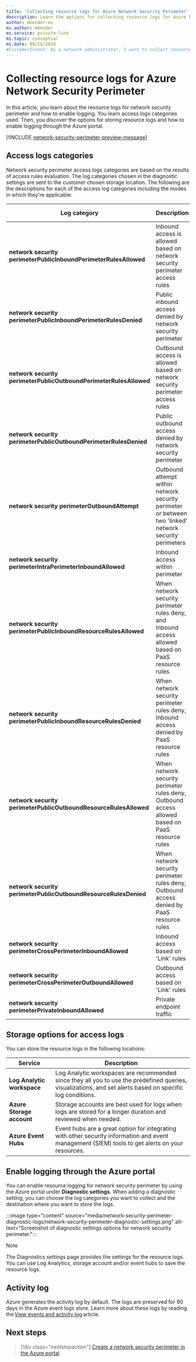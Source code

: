 ```yaml
---
title: 'Collecting resource logs for Azure Network Security Perimeter'
description: Learn the options for collecting resource logs for Azure Network Security Perimeter and how to enable logging through the Azure portal.
author: mbender-ms
ms.author: mbender
ms.service: private-link
ms.topic: conceptual
ms.date: 09/16/2024
#CustomerIntent: As a network administrator, I want to collect resource logging for Azure Network Security Perimeter, so that I can monitor and analyze the network traffic to and from my resources.
---
```


# Collecting resource logs for Azure Network Security Perimeter

In this article, you learn about the resource logs for network security perimeter and how to enable logging. You learn access logs categories used. Then, you discover the options for storing resource logs and how to enable logging through the Azure portal.

[!INCLUDE [network-security-perimeter-preview-message](../../includes/network-security-perimeter-preview-message.md)]

## Access logs categories

Network security perimeter access logs categories are based on the results of access rules evaluation. The log categories chosen in the diagnostic settings are sent to the customer chosen storage location. The following are the descriptions for each of the access log categories including the modes in which they're applicable:

| **Log category** | **Description** | **Applicable to Modes** |
| --- | --- | --- |
| **network security perimeterPublicInboundPerimeterRulesAllowed** | Inbound access is allowed based on network security perimeter access rules | Learning/Enforced |
| **network security perimeterPublicInboundPerimeterRulesDenied** | Public inbound access denied by network security perimeter | Enforced |
| **network security perimeterPublicOutboundPerimeterRulesAllowed** | Outbound access is allowed based on network security perimeter access rules | Learning/Enforced |
| **network security perimeterPublicOutboundPerimeterRulesDenied** | Public outbound access denied by network security perimeter | Enforced |
| **network security perimeterOutboundAttempt** | Outbound attempt within network security perimeter or between two 'linked' network security perimeters | Learning/Enforced |
| **network security perimeterIntraPerimeterInboundAllowed** | Inbound access within perimeter | Learning/Enforced |
| **network security perimeterPublicInboundResourceRulesAllowed** | When network security perimeter rules deny, and Inbound access allowed based on PaaS resource rules | Learning |
| **network security perimeterPublicInboundResourceRulesDenied** | When network security perimeter rules deny, Inbound access denied by PaaS resource rules | Learning |
| **network security perimeterPublicOutboundResourceRulesAllowed** | When network security perimeter rules deny, Outbound access allowed based on PaaS resource rules | Learning |
| **network security perimeterPublicOutboundResourceRulesDenied** | When network security perimeter rules deny, Outbound access denied by PaaS resource rules | Learning |
| **network security perimeterCrossPerimeterInboundAllowed** | Inbound access based on 'Link' rules | Learning/Enforced |
| **network security perimeterCrossPerimeterOutboundAllowed** | Outbound access based on 'Link' rules | Learning/Enforced |
| **network security perimeterPrivateInboundAllowed** | Private endpoint traffic | Learning/Enforced |

## Storage options for access logs

You can store the resource logs in the following locations:

| **Service** | **Description** |
| --- | --- |
| **Log Analytic workspace** | Log Analytic workspaces are recommended since they all you to use the predefined queries, visualizations, and set alerts based on specific log conditions. |
|**Azure Storage account** | Storage accounts are best used for logs when logs are stored for a longer duration and reviewed when needed. |
| **Azure Event Hubs** | Event hubs are a great option for integrating with other security information and event management (SIEM) tools to get alerts on your resources. |

## Enable logging through the Azure portal

You can enable resource logging for network security perimeter by using the Azure portal under **Diagnostic settings**. When adding a diagnostic setting, you can choose the log categories you want to collect and the destination where you want to store the logs.

:::image type="content" source="media/network-security-perimeter-diagnostic-logs/network-security-perimeter-diagnostic-settings.png" alt-text="Screenshot of diagnostic settings options for network security perimeter.":::
  
> [!NOTE]
> The Diagnostics settings page provides the settings for the resource logs. You can use Log Analytics, storage account and/or event hubs to save the resource logs. 

## Activity log

Azure generates the activity log by default. The logs are preserved for 90 days in the Azure event logs store. Learn more about these logs by reading the [View events and activity log](../azure-monitor/essentials/activity-log.md) article.

## Next steps

> [!div class="nextstepaction"]
> [Create a network security perimeter in the Azure portal](./network-security-perimeter-collect-resource-logs.md)